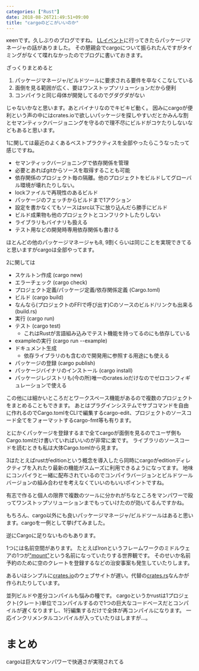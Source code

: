 ```yaml
---
categories: ["Rust"]
date: 2018-08-26T21:49:51+09:00
title: "cargoのどこがいいのか"
---
```

κeenです。久しぶりのブログですね。
[LLイベント](https://llevent.connpass.com/event/95443/)に行ってきたらパッケージマネージャの話がありました。
その懇親会でcargoについて振られたんですがタイミングがなくて喋れなかったのでブログに書いておきます。

<!--more-->

ざっくりまとめると

1. パッケージマネージャ/ビルドツールに要求される要件を卒なくこなしている
2. 面倒を見る範囲が広く、要はワンストップソリューションだから便利
3. コンパイラと同じ母体が開発してるのでグダグダがない

じゃないかなと思います。あとバイナリなのでキビキビ動く。
因みにcargoが便利という声の中にはcrates.ioで欲しいパッケージを探しやすいだとかみんな割とセマンティックバージョニングを守るので理不尽にビルドがコケたりしないなどもあると思います。

1に関しては最近のよくあるベストプラクティスを全部やったらこうなったって感じですね。

* セマンティックバージョニングで依存関係を管理
* 必要とあればgitからソースを取得することも可能
* 依存関係のプロジェクト毎の隔離。他のプロジェクトをビルドしてグローバル環境が壊れたりしない。
* lockファイルで再現性のあるビルド
* パッケージのフェッチからビルドまで1アクション
* 設定を書かなくてもソースはsrc以下に放り込んだら勝手にビルド
* ビルド成果物も他のプロジェクトとコンフリクトしたりしない
* ライブラリもバイナリも扱える
* テスト用などの開発時専用依存関係も書ける

ほとんどの他のパッケージマネージャも8, 9割くらいは同じことを実現できてると思いますがcargoは全部やってます。


2に関しては

* スケルトン作成 (cargo new)
* エラーチェック (cargo check)
* プロジェクト定義/パッケージ定義/依存関係定義 (Cargo.toml)
* ビルド (cargo build)
* なんなら(プロジェクトのFFIで呼び出す)Cのソースのビルド/リンクも出来る (build.rs)
* 実行 (cargo run)
* テスト (cargo test)
  + これはRustが言語組み込みでテスト機能を持ってるのにも依存している
* exampleの実行 (cargo run --example)
* ドキュメント生成
  + 依存ライブラリのも含むので開発用に参照する用途にも使える
* パッケージの登録 (cargo publish)
* パッケージバイナリのインストール (cargo install)
* パッケージレジストリも(今の所)唯一のcrates.ioだけなのでゼロコンフィギュレーションで使える

この他には細かいところだとワークスペース機能があるので複数のプロジェクトをまとめることもできます。
あとはプラグインシステムでサブコマンドを自由に作れるのでCargo.tomlをCLIで編集するcargo-edit、プロジェクトのソースコード全てをフォーマットするcargo-fmt等も有ります。

とにかくパッケージを登録するまで全てcargoが面倒を見るのでユーザ側もCargo.tomlだけ書いていればいいのが非常に楽です。
ライブラリのソースコードを読むときも私は大体Cargo.tomlから見ます。

3はたとえばrustがeditionという概念を導入したら同時にcargoがeditionディレクティブを入れたり最新の機能がスムーズに利用できるようになってます。
地味にコンパイラと一緒に配布されているのでコンパイラバージョンとビルドツールバージョンの組み合わせを考えなくていいのもいいポイントですね。


有志で作ると個人の限界で複数のツールに分かれがちなところをマンパワーで殴ってワンストップソリューションまでもっていけたのが効いてるんですかね。

もちろん、cargo以外にも良いパッケージマネージャ/ビルドツールはあると思います。cargoを一例として挙げてみました。


逆にCargoに足りないものもあります。

1つには名前空間があります。
たとえばIronというフレームワークのミドルウェアの1つが["mount"](https://crates.io/crates/mount)という名前になっていたりする世界観です。
そのせいか名前予約のために空のクレートを登録するなどの治安事案も発生していたりします。

あるいはシンプルに[crates.io](https://crates.io)のウェブサイトが遅い。代替の[crates.rs](https://crates.rs)なんかが作られたりしています。

並列ビルドや差分コンパイルも悩みの種です。
cargoというかrustは1プロジェクト(クレート)単位でコンパイルするので1つの巨大なコードベースだとコンパイルが遅くなりますし、1行編集するだけで全体が再コンパイルになります。
一応インクリメンタルコンパイルが入っていたりはしますが…。

# まとめ

cargoは巨大なマンパワーで快適さが実現されてる
